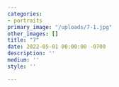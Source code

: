 ```yaml
---
categories:
- portraits
primary_image: "/uploads/7-1.jpg"
other_images: []
title: "7"
date: 2022-05-01 00:00:00 -0700
description: ''
medium: ''
style: ''

---
```

